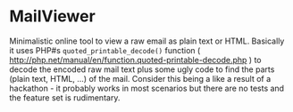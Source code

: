 # MailViewer

Minimalistic online tool to view a raw email as plain text or HTML. Basically it uses PHP#s `quoted_printable_decode()` function ( http://php.net/manual/en/function.quoted-printable-decode.php ) to decode the encoded raw mail text plus some ugly code to find the parts (plain text, HTML, ...) of the mail. Consider this being a like a result of a hackathon - it probably works in most scenarios but there are no tests and the feature set is rudimentary.
